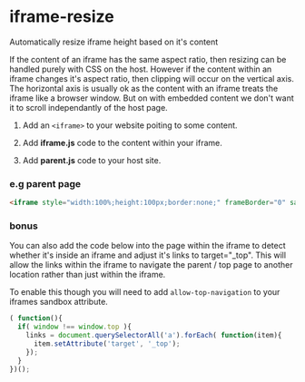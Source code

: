 # iframe-resize
Automatically resize iframe height based on it's content

If the content of an iframe has the same aspect ratio, then resizing can be handled purely with CSS on the host. However if the content within an iframe changes it's aspect ratio, then clipping will occur on the vertical axis. The horizontal axis is usually ok as the content with an iframe treats the iframe like a browser window. But on with embedded content we don't want it to scroll independantly of the host page.

1. Add an `<iframe>` to your website poiting to some content.

2. Add **iframe.js** code to the content within your iframe.

3. Add **parent.js** code to your host site.

### e.g parent page
```html
<iframe style="width:100%;height:100px;border:none;" frameBorder="0" sandbox="allow-scripts" src="example.com"></iframe>
```



### bonus
You can also add the code below into the page within the iframe to detect whether it's inside an iframe and adjust it's <a> links to target="_top". This will allow the links within the iframe to navigate the parent / top page to another location rather than just within the iframe.

To enable this though you will need to add `allow-top-navigation` to your iframes sandbox attribute.

```javascript
( function(){
  if( window !== window.top ){
    links = document.querySelectorAll('a').forEach( function(item){
      item.setAttribute('target', '_top');
    });
  }
})();
```
